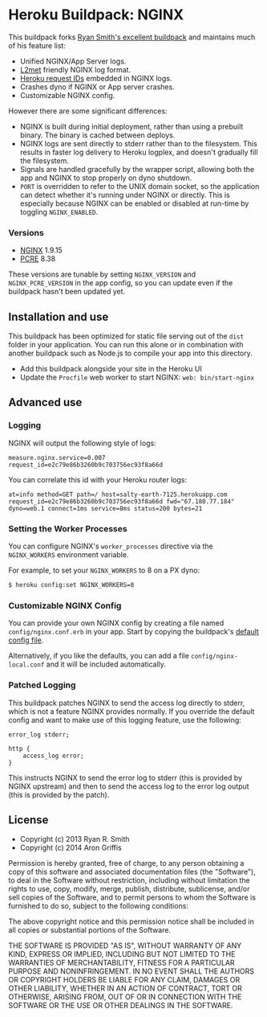 # Heroku Buildpack: NGINX

This buildpack forks [Ryan Smith's excellent buildpack](https://github.com/ryandotsmith/nginx-buildpack) and maintains much of his feature list:

* Unified NGINX/App Server logs.
* [L2met](https://github.com/ryandotsmith/l2met) friendly NGINX log format.
* [Heroku request IDs](https://devcenter.heroku.com/articles/http-request-id) embedded in NGINX logs.
* Crashes dyno if NGINX or App server crashes.
* Customizable NGINX config.

However there are some significant differences:

* NGINX is built during initial deployment, rather than using a prebuilt binary. The binary is cached between deploys.
* NGINX logs are sent directly to stderr rather than to the filesystem. This results in faster log delivery to Heroku logplex, and doesn't gradually fill the filesystem.
* Signals are handled gracefully by the wrapper script, allowing both the app and NGINX to stop properly on dyno shutdown.
* `PORT` is overridden to refer to the UNIX domain socket, so the application can detect whether it's running under NGINX or directly. This is especially because NGINX can be enabled or disabled at run-time by toggling `NGINX_ENABLED`.

### Versions

* [NGINX](http://nginx.org/) 1.9.15
* [PCRE](http://sourceforge.net/projects/pcre/) 8.38

These versions are tunable by setting `NGINX_VERSION` and `NGINX_PCRE_VERSION` in the app config, so you can update even if the buildpack hasn't been updated yet.

## Installation and use

This buildpack has been optimized for static file serving out of the `dist`
folder in your application. You can run this alone or in combination with
another buildpack such as Node.js to compile your app into this directory.

* Add this buildpack alongside your site in the Heroku UI
* Update the `Procfile` web worker to start NGINX:
  `web: bin/start-nginx`

## Advanced use

### Logging

NGINX will output the following style of logs:

```
measure.nginx.service=0.007 request_id=e2c79e86b3260b9c703756ec93f8a66d
```

You can correlate this id with your Heroku router logs:

```
at=info method=GET path=/ host=salty-earth-7125.herokuapp.com request_id=e2c79e86b3260b9c703756ec93f8a66d fwd="67.180.77.184" dyno=web.1 connect=1ms service=8ms status=200 bytes=21
```

### Setting the Worker Processes

You can configure NGINX's `worker_processes` directive via the `NGINX_WORKERS` environment variable.

For example, to set your `NGINX_WORKERS` to 8 on a PX dyno:

```bash
$ heroku config:set NGINX_WORKERS=8
```

### Customizable NGINX Config

You can provide your own NGINX config by creating a file named `config/nginx.conf.erb` in your app. Start by copying the buildpack's [default config file](./config/nginx.conf.erb).

Alternatively, if you like the defaults, you can add a file `config/nginx-local.conf` and it will be included automatically.

### Patched Logging

This buildpack patches NGINX to send the access log directly to stderr, which is not a feature NGINX provides normally. If you override the default config and want to make use of this logging feature, use the following:

```
error_log stderr;

http {
    access_log error;
}
```

This instructs NGINX to send the error log to stderr (this is provided by NGINX upstream) and then to send the access log to the error log output (this is provided by the patch).


## License

* Copyright (c) 2013 Ryan R. Smith
* Copyright (c) 2014 Aron Griffis

Permission is hereby granted, free of charge, to any person obtaining a copy of this software and associated documentation files (the "Software"), to deal in the Software without restriction, including without limitation the rights to use, copy, modify, merge, publish, distribute, sublicense, and/or sell copies of the Software, and to permit persons to whom the Software is furnished to do so, subject to the following conditions:

The above copyright notice and this permission notice shall be included in all copies or substantial portions of the Software.

THE SOFTWARE IS PROVIDED "AS IS", WITHOUT WARRANTY OF ANY KIND, EXPRESS OR IMPLIED, INCLUDING BUT NOT LIMITED TO THE WARRANTIES OF MERCHANTABILITY, FITNESS FOR A PARTICULAR PURPOSE AND NONINFRINGEMENT. IN NO EVENT SHALL THE AUTHORS OR COPYRIGHT HOLDERS BE LIABLE FOR ANY CLAIM, DAMAGES OR OTHER LIABILITY, WHETHER IN AN ACTION OF CONTRACT, TORT OR OTHERWISE, ARISING FROM, OUT OF OR IN CONNECTION WITH THE SOFTWARE OR THE USE OR OTHER DEALINGS IN THE SOFTWARE.
